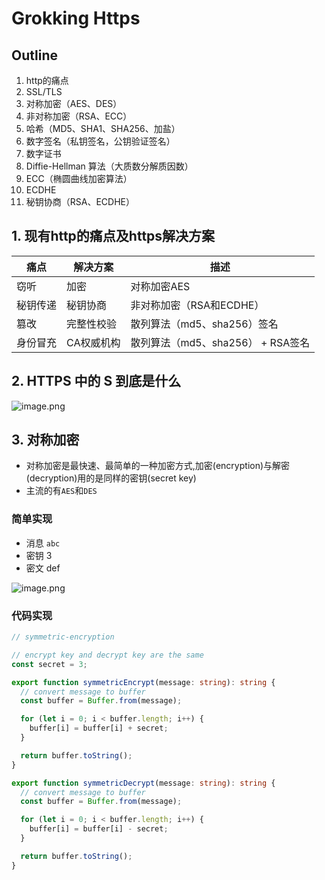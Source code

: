 # Grokking Https

## Outline

1. http的痛点
2. SSL/TLS
3. 对称加密（AES、DES）
4. 非对称加密（RSA、ECC）
5. 哈希（MD5、SHA1、SHA256、加盐）
6. 数字签名（私钥签名，公钥验证签名）
7. 数字证书
8. Diffie-Hellman 算法（大质数分解质因数）
9. ECC（椭圆曲线加密算法）
10. ECDHE
11. 秘钥协商（RSA、ECDHE）

## 1. 现有http的痛点及https解决方案

| 痛点 | 解决方案 | 描述 |
| - | - | - |
| 窃听 | 加密 | 对称加密AES |
| 秘钥传递 | 秘钥协商 | 非对称加密（RSA和ECDHE） |
| 篡改 | 完整性校验 | 散列算法（md5、sha256）签名 |
| 身份冒充 | CA权威机构 | 散列算法（md5、sha256） + RSA签名 |

## 2. HTTPS 中的 S 到底是什么

![image.png](https://p3-juejin.byteimg.com/tos-cn-i-k3u1fbpfcp/d4bc6f7928db43c1946372b59d961687~tplv-k3u1fbpfcp-watermark.image?)

## 3. 对称加密

- 对称加密是最快速、最简单的一种加密方式,加密(encryption)与解密(decryption)用的是同样的密钥(secret key)
- 主流的有`AES`和`DES`

### 简单实现

- 消息 `abc`
- 密钥 3
- 密文 def

![image.png](https://p1-juejin.byteimg.com/tos-cn-i-k3u1fbpfcp/fd30b0712ff64450873a929389897ca8~tplv-k3u1fbpfcp-watermark.image?)

### 代码实现

``` ts
// symmetric-encryption

// encrypt key and decrypt key are the same
const secret = 3;

export function symmetricEncrypt(message: string): string {
  // convert message to buffer
  const buffer = Buffer.from(message);

  for (let i = 0; i < buffer.length; i++) {
    buffer[i] = buffer[i] + secret;
  }

  return buffer.toString();
}

export function symmetricDecrypt(message: string): string {
  // convert message to buffer
  const buffer = Buffer.from(message);

  for (let i = 0; i < buffer.length; i++) {
    buffer[i] = buffer[i] - secret;
  }

  return buffer.toString();
}
```
